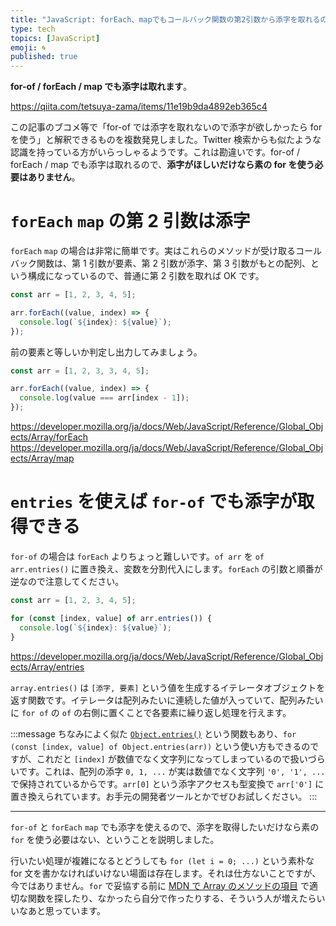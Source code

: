 ```yaml
---
title: "JavaScript: forEach、mapでもコールバック関数の第2引数から添字を取れるのでforを使う必要はない"
type: tech
topics: [JavaScript]
emoji: 🌀
published: true
---
```


**for-of / forEach / map でも添字は取れます**。

https://qiita.com/tetsuya-zama/items/11e19b9da4892eb365c4

この記事のブコメ等で「for-of では添字を取れないので添字が欲しかったら for を使う」と解釈できるものを複数発見しました。Twitter 検索からも似たような認識を持っている方がいらっしゃるようです。これは勘違いです。for-of / forEach / map でも添字は取れるので、**添字がほしいだけなら素の for を使う必要はありません**。

# `forEach` `map` の第 2 引数は添字

`forEach` `map` の場合は非常に簡単です。実はこれらのメソッドが受け取るコールバック関数は、第 1 引数が要素、第 2 引数が添字、第 3 引数がもとの配列、という構成になっているので、普通に第 2 引数を取れば OK です。

```js
const arr = [1, 2, 3, 4, 5];

arr.forEach((value, index) => {
  console.log(`${index}: ${value}`);
});
```

前の要素と等しいか判定し出力してみましょう。

```js
const arr = [1, 2, 3, 3, 4, 5];

arr.forEach((value, index) => {
  console.log(value === arr[index - 1]);
});
```

https://developer.mozilla.org/ja/docs/Web/JavaScript/Reference/Global_Objects/Array/forEach
https://developer.mozilla.org/ja/docs/Web/JavaScript/Reference/Global_Objects/Array/map

# `entries` を使えば `for-of` でも添字が取得できる

`for-of` の場合は `forEach` よりちょっと難しいです。`of arr` を `of arr.entries()` に置き換え、変数を分割代入にします。`forEach` の引数と順番が逆なので注意してください。

```js
const arr = [1, 2, 3, 4, 5];

for (const [index, value] of arr.entries()) {
  console.log(`${index}: ${value}`);
}
```

https://developer.mozilla.org/ja/docs/Web/JavaScript/Reference/Global_Objects/Array/entries

`array.entries()` は `[添字, 要素]` という値を生成するイテレータオブジェクトを返す関数です。イテレータは配列みたいに連続した値が入っていて、配列みたいに `for of` の `of` の右側に置くことで各要素に繰り返し処理を行えます。

:::message
ちなみによく似た [`Object.entries()`](https://developer.mozilla.org/ja/docs/Web/JavaScript/Reference/Global_Objects/Object/entries) という関数もあり、`for (const [index, value] of Object.entries(arr))` という使い方もできるのですが、これだと `[index]` が数値でなく文字列になってしまっているので扱いづらいです。これは、配列の添字 `0, 1, ...` が実は数値でなく文字列 `'0', '1', ...` で保持されているからです。`arr[0]` という添字アクセスも型変換で `arr['0']` に置き換えられています。お手元の開発者ツールとかでぜひお試しください。
:::

---

`for-of` と `forEach` `map` でも添字を使えるので、添字を取得したいだけなら素の `for` を使う必要はない、ということを説明しました。

行いたい処理が複雑になるとどうしても `for (let i = 0; ...)` という素朴な for 文を書かなければいけない場面は存在します。それは仕方ないことですが、今ではありません。`for` で妥協する前に [MDN で Array のメソッドの項目](https://developer.mozilla.org/ja/docs/Web/JavaScript/Reference/Global_Objects/Array#Instance_methods) で適切な関数を探したり、なかったら自分で作ったりする、そういう人が増えたらいいなあと思っています。
